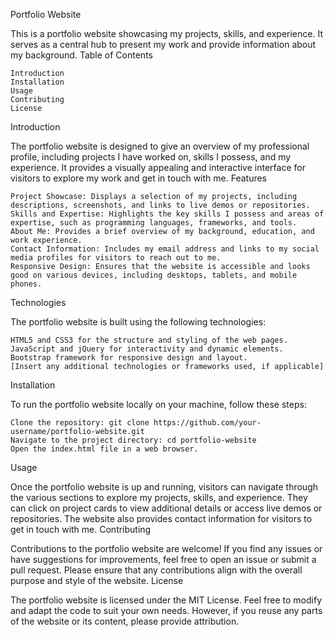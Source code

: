 Portfolio Website

This is a portfolio website showcasing my projects, skills, and experience. It serves as a central hub to present my work and provide information about my background.
Table of Contents

    Introduction
    Installation
    Usage
    Contributing
    License

Introduction

The portfolio website is designed to give an overview of my professional profile, including projects I have worked on, skills I possess, and my experience. It provides a visually appealing and interactive interface for visitors to explore my work and get in touch with me.
Features

    Project Showcase: Displays a selection of my projects, including descriptions, screenshots, and links to live demos or repositories.
    Skills and Expertise: Highlights the key skills I possess and areas of expertise, such as programming languages, frameworks, and tools.
    About Me: Provides a brief overview of my background, education, and work experience.
    Contact Information: Includes my email address and links to my social media profiles for visitors to reach out to me.
    Responsive Design: Ensures that the website is accessible and looks good on various devices, including desktops, tablets, and mobile phones.

Technologies

The portfolio website is built using the following technologies:

    HTML5 and CSS3 for the structure and styling of the web pages.
    JavaScript and jQuery for interactivity and dynamic elements.
    Bootstrap framework for responsive design and layout.
    [Insert any additional technologies or frameworks used, if applicable]

Installation

To run the portfolio website locally on your machine, follow these steps:

    Clone the repository: git clone https://github.com/your-username/portfolio-website.git
    Navigate to the project directory: cd portfolio-website
    Open the index.html file in a web browser.

Usage

Once the portfolio website is up and running, visitors can navigate through the various sections to explore my projects, skills, and experience. They can click on project cards to view additional details or access live demos or repositories. The website also provides contact information for visitors to get in touch with me.
Contributing

Contributions to the portfolio website are welcome! If you find any issues or have suggestions for improvements, feel free to open an issue or submit a pull request. Please ensure that any contributions align with the overall purpose and style of the website.
License

The portfolio website is licensed under the MIT License. Feel free to modify and adapt the code to suit your own needs. However, if you reuse any parts of the website or its content, please provide attribution.
